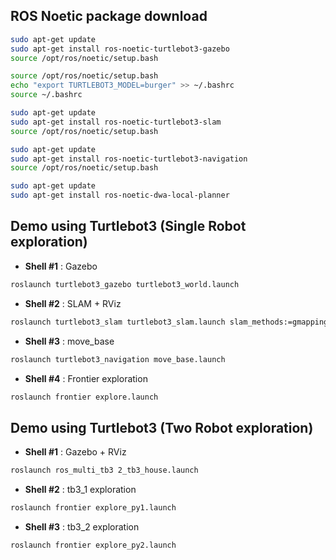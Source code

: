 ## ROS Noetic package download
```bash
sudo apt-get update
sudo apt-get install ros-noetic-turtlebot3-gazebo
source /opt/ros/noetic/setup.bash
```

```bash
source /opt/ros/noetic/setup.bash
echo "export TURTLEBOT3_MODEL=burger" >> ~/.bashrc
source ~/.bashrc
```

```bash
sudo apt-get update
sudo apt-get install ros-noetic-turtlebot3-slam
source /opt/ros/noetic/setup.bash
```

```bash
sudo apt-get update
sudo apt-get install ros-noetic-turtlebot3-navigation
source /opt/ros/noetic/setup.bash
```

```bash
sudo apt-get update
sudo apt-get install ros-noetic-dwa-local-planner
```


## Demo using Turtlebot3 (Single Robot exploration)

- **Shell #1** : Gazebo

```bash
roslaunch turtlebot3_gazebo turtlebot3_world.launch
```

- **Shell #2** : SLAM + RViz

```bash
roslaunch turtlebot3_slam turtlebot3_slam.launch slam_methods:=gmapping
```

- **Shell #3** : move_base

```bash
roslaunch turtlebot3_navigation move_base.launch 
```

- **Shell #4** : Frontier exploration

```bash
roslaunch frontier explore.launch
```


## Demo using Turtlebot3 (Two Robot exploration)

- **Shell #1** : Gazebo + RViz

```bash
roslaunch ros_multi_tb3 2_tb3_house.launch
```
- **Shell #2** : tb3_1 exploration

```bash
roslaunch frontier explore_py1.launch
```

- **Shell #3** : tb3_2 exploration

```bash
roslaunch frontier explore_py2.launch
```
